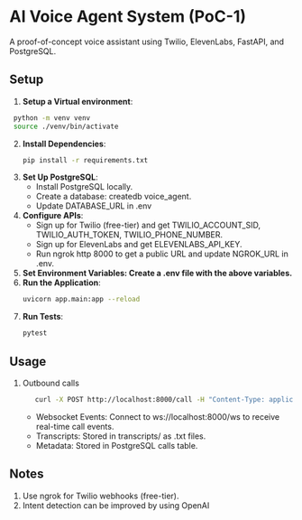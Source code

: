 # AI Voice Agent System (PoC-1)

A proof-of-concept voice assistant using Twilio, ElevenLabs, FastAPI, and PostgreSQL.

## Setup

1. **Setup a Virtual environment**: 
  ```bash 
   python -m venv venv 
   source ./venv/bin/activate
  ```
2. **Install Dependencies**:
   ```bash
   pip install -r requirements.txt
   ```
3. **Set Up PostgreSQL**:
     * Install PostgreSQL locally.
     * Create a database: createdb voice_agent.
     * Update DATABASE_URL in .env
4. **Configure APIs**:
     * Sign up for Twilio (free-tier) and get TWILIO_ACCOUNT_SID, TWILIO_AUTH_TOKEN, TWILIO_PHONE_NUMBER.
     * Sign up for ElevenLabs and get ELEVENLABS_API_KEY.
     * Run ngrok http 8000 to get a public URL and update NGROK_URL in .env.
5. **Set Environment Variables: Create a .env file with the above variables.**
6. **Run the Application**:
   ```bash
   uvicorn app.main:app --reload
   ```
7. **Run Tests**:
   ```bash
   pytest
   ```


## Usage

1. Outbound calls
    ```bash
       curl -X POST http://localhost:8000/call -H "Content-Type: application/json" -d '{"to_number": "+1234567890", "message": "Hello, how can we assist you?"}'
    ```
    
    * Websocket Events: Connect to ws://localhost:8000/ws to receive real-time call events.
    * Transcripts: Stored in transcripts/ as .txt files.
    * Metadata: Stored in PostgreSQL calls table.

## Notes

1. Use ngrok for Twilio webhooks (free-tier).
2. Intent detection can be improved by using OpenAI

